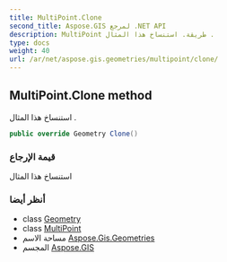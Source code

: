 ```yaml
---
title: MultiPoint.Clone
second_title: Aspose.GIS لمرجع .NET API
description: MultiPoint طريقة. استنساخ هذا المثال .
type: docs
weight: 40
url: /ar/net/aspose.gis.geometries/multipoint/clone/
---
```

## MultiPoint.Clone method

استنساخ هذا المثال .

```csharp
public override Geometry Clone()
```

### قيمة الإرجاع

استنساخ هذا المثال

### أنظر أيضا

* class [Geometry](../../geometry/)
* class [MultiPoint](../)
* مساحة الاسم [Aspose.Gis.Geometries](../../multipoint/)
* المجسم [Aspose.GIS](../../../)


